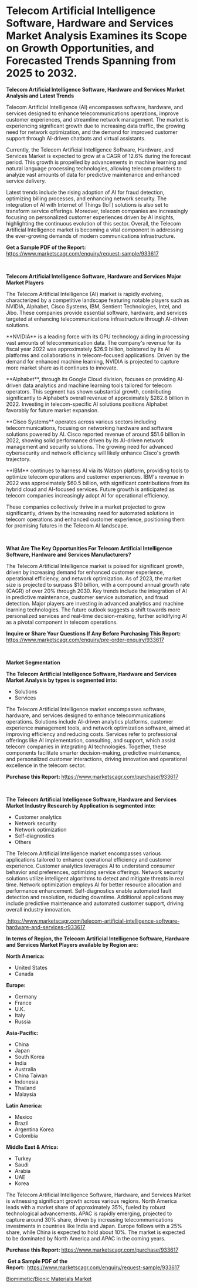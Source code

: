 <p><h1>Telecom Artificial Intelligence Software, Hardware and Services Market Analysis Examines its Scope on Growth Opportunities, and Forecasted Trends Spanning from 2025 to 2032.</h1></p><p><strong>Telecom Artificial Intelligence Software, Hardware and Services Market Analysis and Latest Trends</strong></p>
<p><p>Telecom Artificial Intelligence (AI) encompasses software, hardware, and services designed to enhance telecommunications operations, improve customer experiences, and streamline network management. The market is experiencing significant growth due to increasing data traffic, the growing need for network optimization, and the demand for improved customer support through AI-driven chatbots and virtual assistants.</p><p>Currently, the Telecom Artificial Intelligence Software, Hardware, and Services Market is expected to grow at a CAGR of 12.6% during the forecast period. This growth is propelled by advancements in machine learning and natural language processing technologies, allowing telecom providers to analyze vast amounts of data for predictive maintenance and enhanced service delivery. </p><p>Latest trends include the rising adoption of AI for fraud detection, optimizing billing processes, and enhancing network security. The integration of AI with Internet of Things (IoT) solutions is also set to transform service offerings. Moreover, telecom companies are increasingly focusing on personalized customer experiences driven by AI insights, highlighting the continuous evolution of this sector. Overall, the Telecom Artificial Intelligence market is becoming a vital component in addressing the ever-growing demands of modern communications infrastructure.</p></p>
<p><strong>Get a Sample PDF of the Report:&nbsp;</strong> <a href="https://www.marketscagr.com/enquiry/request-sample/933617?utm_campaign=2176&utm_medium=2&utm_source=Github&utm_content=ia&utm_term=05032025&utm_id=telecom-artificial-intelligence-software-hardware-and-services">https://www.marketscagr.com/enquiry/request-sample/933617</a></p>
<p>&nbsp;</p>
<p><strong>Telecom Artificial Intelligence Software, Hardware and Services Major Market Players</strong></p>
<p><p>The Telecom Artificial Intelligence (AI) market is rapidly evolving, characterized by a competitive landscape featuring notable players such as NVIDIA, Alphabet, Cisco Systems, IBM, Sentient Technologies, Intel, and Jibo. These companies provide essential software, hardware, and services targeted at enhancing telecommunications infrastructure through AI-driven solutions.</p><p>**NVIDIA** is a leading force with its GPU technology aiding in processing vast amounts of telecommunication data. The company's revenue for its fiscal year 2022 was approximately $26.9 billion, bolstered by its AI platforms and collaborations in telecom-focused applications. Driven by the demand for enhanced machine learning, NVIDIA is projected to capture more market share as it continues to innovate.</p><p>**Alphabet**, through its Google Cloud division, focuses on providing AI-driven data analytics and machine learning tools tailored for telecom operators. This segment has shown substantial growth, contributing significantly to Alphabet’s overall revenue of approximately $282.8 billion in 2022. Investing in telecom-specific AI solutions positions Alphabet favorably for future market expansion.</p><p>**Cisco Systems** operates across various sectors including telecommunications, focusing on networking hardware and software solutions powered by AI. Cisco reported revenue of around $51.6 billion in 2022, showing solid performance driven by its AI-driven network management and security solutions. The growing need for advanced cybersecurity and network efficiency will likely enhance Cisco's growth trajectory.</p><p>**IBM** continues to harness AI via its Watson platform, providing tools to optimize telecom operations and customer experiences. IBM's revenue in 2022 was approximately $60.5 billion, with significant contributions from its hybrid cloud and AI-focused services. Future growth is anticipated as telecom companies increasingly adopt AI for operational efficiency.</p><p>These companies collectively thrive in a market projected to grow significantly, driven by the increasing need for automated solutions in telecom operations and enhanced customer experience, positioning them for promising futures in the Telecom AI landscape.</p></p>
<p>&nbsp;</p>
<p><strong>What Are The Key Opportunities For Telecom Artificial Intelligence Software, Hardware and Services Manufacturers?</strong></p>
<p><p>The Telecom Artificial Intelligence market is poised for significant growth, driven by increasing demand for enhanced customer experience, operational efficiency, and network optimization. As of 2023, the market size is projected to surpass $10 billion, with a compound annual growth rate (CAGR) of over 20% through 2030. Key trends include the integration of AI in predictive maintenance, customer service automation, and fraud detection. Major players are investing in advanced analytics and machine learning technologies. The future outlook suggests a shift towards more personalized services and real-time decision-making, further solidifying AI as a pivotal component in telecom operations.</p></p>
<p><strong>Inquire or Share Your Questions If Any Before Purchasing This Report:</strong> <a href="https://www.marketscagr.com/enquiry/pre-order-enquiry/933617?utm_campaign=2176&utm_medium=2&utm_source=Github&utm_content=ia&utm_term=05032025&utm_id=telecom-artificial-intelligence-software-hardware-and-services">https://www.marketscagr.com/enquiry/pre-order-enquiry/933617</a></p>
<p>&nbsp;</p>
<p><strong>Market Segmentation</strong></p>
<p><strong>The Telecom Artificial Intelligence Software, Hardware and Services Market Analysis by types is segmented into:</strong></p>
<p><ul><li>Solutions</li><li>Services</li></ul></p>
<p><p>The Telecom Artificial Intelligence market encompasses software, hardware, and services designed to enhance telecommunications operations. Solutions include AI-driven analytics platforms, customer experience management tools, and network optimization software, aimed at improving efficiency and reducing costs. Services refer to professional offerings like AI implementation, consulting, and support, which assist telecom companies in integrating AI technologies. Together, these components facilitate smarter decision-making, predictive maintenance, and personalized customer interactions, driving innovation and operational excellence in the telecom sector.</p></p>
<p><strong>Purchase this Report:&nbsp;</strong><a href="https://www.marketscagr.com/purchase/933617?utm_campaign=2176&utm_medium=2&utm_source=Github&utm_content=ia&utm_term=05032025&utm_id=telecom-artificial-intelligence-software-hardware-and-services">https://www.marketscagr.com/purchase/933617</a></p>
<p>&nbsp;</p>
<p><strong>The Telecom Artificial Intelligence Software, Hardware and Services Market Industry Research by Application is segmented into:</strong></p>
<p><ul><li>Customer analytics</li><li>Network security</li><li>Network optimization</li><li>Self-diagnostics</li><li>Others</li></ul></p>
<p><p>The Telecom Artificial Intelligence market encompasses various applications tailored to enhance operational efficiency and customer experience. Customer analytics leverages AI to understand consumer behavior and preferences, optimizing service offerings. Network security solutions utilize intelligent algorithms to detect and mitigate threats in real time. Network optimization employs AI for better resource allocation and performance enhancement. Self-diagnostics enable automated fault detection and resolution, reducing downtime. Additional applications may include predictive maintenance and automated customer support, driving overall industry innovation.</p></p>
<p><a href="https://www.marketscagr.com/telecom-artificial-intelligence-software-hardware-and-services-r933617?utm_campaign=2176&utm_medium=2&utm_source=Github&utm_content=ia&utm_term=05032025&utm_id=telecom-artificial-intelligence-software-hardware-and-services">&nbsp;https://www.marketscagr.com/telecom-artificial-intelligence-software-hardware-and-services-r933617</a></p>
<p><strong>In terms of Region, the Telecom Artificial Intelligence Software, Hardware and Services Market Players available by Region are:</strong></p>
<p>
    <p> <strong> North America: </strong>
        <ul>
            <li>United States</li>
            <li>Canada</li>
        </ul>
        </p> 
    <p> <strong> Europe: </strong>
        <ul>
            <li>Germany</li>
            <li>France</li>
            <li>U.K.</li>
            <li>Italy</li>
            <li>Russia</li>
        </ul>
        </p> 
    <p> <strong> Asia-Pacific: </strong>
        <ul>
            <li>China</li>
            <li>Japan</li>
            <li>South Korea</li>
            <li>India</li>
            <li>Australia</li>
            <li>China Taiwan</li>
            <li>Indonesia</li>
            <li>Thailand</li>
            <li>Malaysia</li>
        </ul>
        </p> 
    <p> <strong> Latin America: </strong>
        <ul>
            <li>Mexico</li>
            <li>Brazil</li>
            <li>Argentina Korea</li>
            <li>Colombia</li>
        </ul>
        </p> 
    <p> <strong> Middle East & Africa: </strong>
        <ul>
            <li>Turkey</li>
            <li>Saudi</li>
            <li>Arabia</li>
            <li>UAE</li>
            <li>Korea</li>
        </ul>
    </p>
    </p>
<p><p>The Telecom Artificial Intelligence Software, Hardware, and Services Market is witnessing significant growth across various regions. North America leads with a market share of approximately 35%, fueled by robust technological advancements. APAC is rapidly emerging, projected to capture around 30% share, driven by increasing telecommunications investments in countries like India and Japan. Europe follows with a 25% share, while China is expected to hold about 10%. The market is expected to be dominated by North America and APAC in the coming years.</p></p>
<p><strong>Purchase this Report: </strong><a href="https://www.marketscagr.com/purchase/933617?utm_campaign=2176&utm_medium=2&utm_source=Github&utm_content=ia&utm_term=05032025&utm_id=telecom-artificial-intelligence-software-hardware-and-services">https://www.marketscagr.com/purchase/933617</a></p>
<p>&nbsp;<strong>Get a Sample PDF of the Report:&nbsp;&nbsp;</strong><a href="https://www.marketscagr.com/enquiry/request-sample/933617?utm_campaign=2176&utm_medium=2&utm_source=Github&utm_content=ia&utm_term=05032025&utm_id=telecom-artificial-intelligence-software-hardware-and-services">https://www.marketscagr.com/enquiry/request-sample/933617</a></p>
<p><strong></strong></p>
<p><p><a href="https://github.com/delindacallegari68/Market-Research-Report-List-1/blob/main/biomimeticbionic-materials-market.md?utm_campaign=2176&utm_medium=2&utm_source=Github&utm_content=ia&utm_term=05032025&utm_id=telecom-artificial-intelligence-software-hardware-and-services">Biomimetic/Bionic Materials Market</a></p></p>